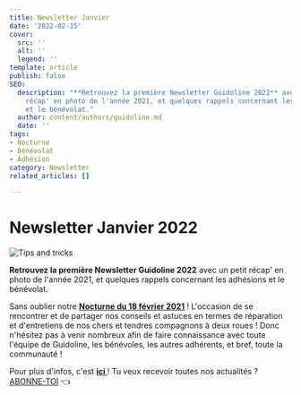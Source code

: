 ```yaml
---
title: Newsletter Janvier
date: '2022-02-15'
cover:
  src: ''
  alt: ''
  legend: ''
template: article
publish: false
SEO:
  description: "**Retrouvez la première Newsletter Guidoline 2022** avec un petit
    récap' en photo de l'année 2021, et quelques rappels concernant les adhésions
    et le bénévolat."
  author: content/authors/guidoline.md
  date: ''
tags:
- Nocturne
- Bénévolat
- Adhésion
category: Newsletter
related_articles: []

---
```

# Newsletter Janvier 2022

![Tips and tricks](/uploads/tips-and-tricks.webp)

**Retrouvez la première Newsletter Guidoline 2022** avec un petit récap' en photo de l'année 2021, et quelques rappels concernant les adhésions et le bénévolat.

Sans oublier notre [**Nocturne du 18 février 2021**](https://www.facebook.com/events/467922104804167?ref=newsfeed) ! L'occasion de se rencontrer et de partager nos conseils et astuces en termes de réparation et d'entretiens de nos chers et tendres compagnons à deux roues ! Donc n'hésitez pas à venir nombreux afin de faire connaissance avec toute l'équipe de Guidoline, les bénévoles, les autres adhérents, et bref, toute la communauté !

Pour plus d'infos, c'est [**ici** ](http://kork.mjt.lu/nl2/kork/mr8rp.html?m=AMYAAHK1c2EAActKAwYAAADEAD8AAAAAnrUAACqOAAk6AABh877FrM3sfNbLQEG39rhUW_5vEQAIv5o&b=28b41f18&e=9fa27ec5&x=8f_l7-lt_lIGSoRlK69f0neSsyZ3w2mi-jYsAj3JJng)! Tu veux recevoir toutes nos actualités ? [ABONNE-TOI](https://guidoline.com/omni_asides/follow-us/) 👈